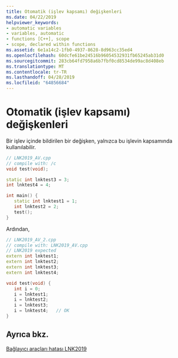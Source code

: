 ```yaml
---
title: Otomatik (işlev kapsamı) değişkenleri
ms.date: 04/22/2019
helpviewer_keywords:
- automatic variables
- variables, automatic
- functions [C++], scope
- scope, declared within functions
ms.assetid: 6e1a14c2-1fb0-4937-8628-8d963cc35ed4
ms.openlocfilehash: 60dcfe61be24516b96054532931fb65245ab31d0
ms.sourcegitcommit: 283cb64fd7958a6b7fbf0cd8534de99ac8d408eb
ms.translationtype: MT
ms.contentlocale: tr-TR
ms.lasthandoff: 04/28/2019
ms.locfileid: "64856684"
---
```

# <a name="automatic-function-scope-variables"></a>Otomatik (işlev kapsamı) değişkenleri

Bir işlev içinde bildirilen bir değişken, yalnızca bu işlevin kapsamında kullanılabilir.

```cpp
// LNK2019_AV.cpp
// compile with: /c
void test(void);

static int lnktest3 = 3;
int lnktest4 = 4;

int main() {
   static int lnktest1 = 1;
   int lnktest2 = 2;
   test();
}
```

Ardından,

```cpp
// LNK2019_AV_2.cpp
// compile with: LNK2019_AV.cpp
// LNK2019 expected
extern int lnktest1;
extern int lnktest2;
extern int lnktest3;
extern int lnktest4;

void test(void) {
   int i = 0;
   i = lnktest1;
   i = lnktest2;
   i = lnktest3;
   i = lnktest4;   // OK
}
```

## <a name="see-also"></a>Ayrıca bkz.

[Bağlayıcı araçları hatası LNK2019](../../error-messages/tool-errors/linker-tools-error-lnk2019.md)